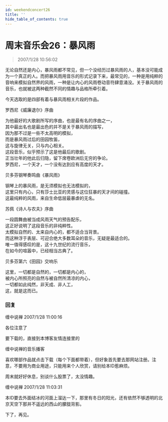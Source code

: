 ```yaml
---
id: weekendconcert26
title: ''
hide_table_of_contents: true
---
```


# 周末音乐会26：暴风雨

> 2007/1/28 10:56:02

无论自然还是内心，暴风雨都不常见，但一个没经历过暴风雨的人，基本没可能成为一个真正的人。而把暴风雨用音乐的形式记录下来，最常见的，一种是用纯粹的音响来模拟自然界的风雨，一种是让内心的风雨卷动音符肆意涌没。关于暴风雨的音乐，也就被这两种截然不同的情趣与品格所牵引着。
 
今天选取的是四部有着与暴风雨相关片段的作品。

<div style={{flineHeight: '180%', textAlign: 'center'}}>

<div style={{color: '#FF0000', fontWeight: 'bold', marginBottom: '10px'}}>罗西尼《威廉退尔》序曲</div>
 
为他最好的大歌剧所写的序曲，也是最有名的序曲之一，<br/>
其中最出名也是最出色的并不是关于暴风雨的描写，<br/>
因为那不过是一些不太高明的模拟，<br/>
而是暴风雨过后的田园牧笛，<br/>
这与旋律无关，只与内心相关。<br/>
这段音乐，似乎预示了这是他最后的歌剧。<br/>
正当壮年的他此后归隐，留下席卷欧洲后无穷的争论。<br/>
罗西尼，一个天才，一个没有达到应有高度的天才。
 
<div style={{color: '#FF0000', fontWeight: 'bold', marginTop: '10px', marginBottom: '10px'}}>贝多芬钢琴奏鸣曲《暴风雨》</div>
 
钢琴上的暴风雨，是无须模拟也无法模拟的，<br/>
这里只有内心，只有莎士比亚的灵感与这位狂暴的天才间的碰撞。<br/>
这最纯粹的风雨，来自生命低层最暴虐的无名。
 
<div style={{color: '#FF0000', fontWeight: 'bold', marginTop: '10px', marginBottom: '10px'}}>苏佩《诗人与农夫》序曲</div>
 
一段圆舞曲被当成风雨天气的预告配乐，<br/>
这正好说明了这段音乐的非纯粹性。<br/>
太模拟自然的、太来自内心的，都不适合当背景。<br/>
而这种浮于表层、可迎合绝大多数耳朵的音乐，无疑是最适合的。<br/>
唯一值得感叹的是，这十九世纪的流行音乐，<br/>
在如今的喧嚣中，已经相当古典了。
 
<div style={{color: '#FF0000', fontWeight: 'bold', marginTop: '10px', marginBottom: '10px'}}>贝多芬第六《田园》交响乐</div>
 
这里，一切都是自然的，一切都是内心的，<br/>
被内心所照亮的自然与被自然所清凉的内心，<br/>
一切都如此纯然，非天成、非人工，<br/>
这，就是这而已。

</div>

### 回复

<div class='blog-comment'>
<span class='blog-comment-chan'>缠中说禅</span> 2007/1/28 11:00:16<br/>

各位注意了
 
要下载的，直接到本博客友情连接里的
 
缠中说禅的音乐播客 
 

喜欢哪部作品就点击下载（每个下面都带着），但好象首先要去那网站注册。注意，不要用为商业用途，只能用来个人欣赏，请别给本ID惹麻烦。


周末就好好休息，别谈什么股票了，太没情趣。
</div>

<div class='blog-comment'>
<span class='blog-comment-chan'>缠中说禅</span> 2007/1/28 11:03:31<br/>

本ID要去外面结冰的河面上溜达一下，那里有冬日的阳光，还有依然不够透明的北京天空下那并不遥远的西山的朦胧背影。

下了，再见。
</div>